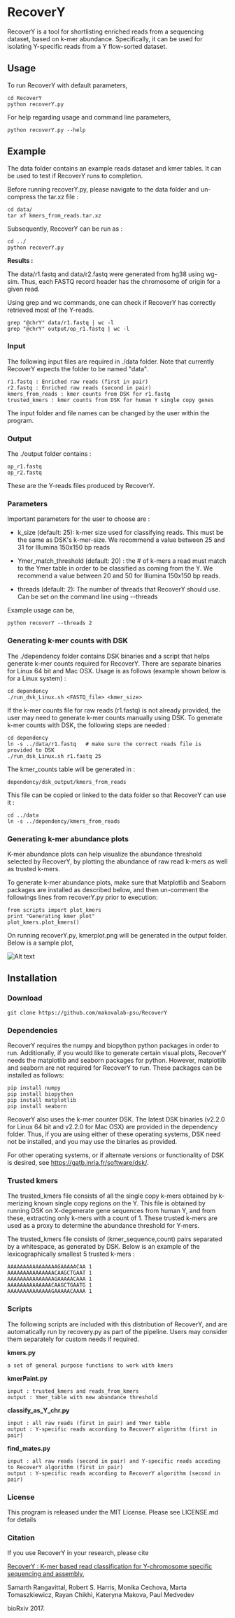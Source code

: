 # RecoverY

RecoverY is a tool for shortlisting enriched reads from a sequencing dataset, based on k-mer abundance. Specifically, it can be used for isolating Y-specific reads from a Y flow-sorted dataset.

## Usage 

To run RecoverY with default parameters, 

	cd RecoverY
	python recoverY.py

For help regarding usage and command line parameters, 

   	python recoverY.py --help 


## Example

The data folder contains an example reads dataset and kmer tables. 
It can be used to test if RecoverY runs to completion. 

Before running recoverY.py, please navigate to the data folder and un-compress the tar.xz file : 

	cd data/
	tar xf kmers_from_reads.tar.xz

Subsequently, RecoverY can be run as : 

	cd ../
	python recoverY.py
	
**Results :**

The data/r1.fastq and data/r2.fastq were generated from hg38 using wg-sim.
Thus, each FASTQ record header has the chromosome of origin for a given read. 

Using grep and wc commands, one can check if RecoverY has correctly retrieved most of the Y-reads. 

	grep "@chrY" data/r1.fastq | wc -l
	grep "@chrY" output/op_r1.fastq | wc -l
	
	
### Input

The following input files are required in ./data folder. 
Note that currently RecoverY expects the folder to be named "data".
    		
	r1.fastq : Enriched raw reads (first in pair) 
	r2.fastq : Enriched raw reads (second in pair) 
	kmers_from_reads : kmer counts from DSK for r1.fastq
	trusted_kmers : kmer counts from DSK for human Y single copy genes

The input folder and file names can be changed by the user within the program. 


### Output 

The ./output folder contains :

 	op_r1.fastq
	op_r2.fastq

These are the Y-reads files produced by RecoverY.  


### Parameters
Important parameters for the user to choose are : 

- k\_size (default: 25): k-mer size used for classifying reads. This must be the same as DSK's k-mer-size. We recommend a value between 25 and 31 for Illumina 150x150 bp reads
	
- Ymer\_match\_threshold (default: 20) : the # of k-mers a read must match to the Ymer table in order to be classified as coming from the Y. We recommend a value between 20 and 50 for Illumina 150x150 bp reads.
	
- threads (default: 2): The number of threads that RecoverY should use. Can be set on the command line using --threads <THREADS>


Example usage can be, 

	python recoverY --threads 2
	

### Generating k-mer counts with DSK

The ./dependency folder contains DSK binaries and a script that helps generate k-mer counts required for RecoverY. There are separate binaries for Linux 64 bit and Mac OSX. Usage is as follows (example shown below is for a Linux system) :

    cd dependency
    ./run_dsk_Linux.sh <FASTQ_file> <kmer_size>


If the k-mer counts file for raw reads (r1.fastq) is not already provided, the user may need to generate k-mer counts manually using DSK. To generate k-mer counts with DSK, the following steps are needed : 

    cd dependency 
    ln -s ../data/r1.fastq   # make sure the correct reads file is provided to DSK
    ./run_dsk_Linux.sh r1.fastq 25  


The kmer\_counts table will be generated in :

    dependency/dsk_output/kmers_from_reads


This file can be copied or linked to the data folder so that RecoverY can use it : 

    cd ../data
    ln -s ../dependency/kmers_from_reads 




### Generating k-mer abundance plots 

K-mer abundance plots can help visualize the abundance threshold selected by RecoverY, by plotting the abundance of raw read k-mers as well as trusted k-mers. 

To generate k-mer abundance plots, make sure that Matplotlib and Seaborn packages are installed as described below, and then un-comment the followings lines from recoverY.py prior to execution:

	from scripts import plot_kmers
	print "Generating kmer plot"
	plot_kmers.plot_kmers()


On running recoverY.py, kmerplot.png will be generated in the output folder. Below is a sample plot, 

![Alt text](/img/kmerplot.png?raw=true "K-mer plot generated by RecoverY")


## Installation 

### Download

	git clone https://github.com/makovalab-psu/RecoverY
	

### Dependencies 

RecoverY requires the numpy and biopython python packages in order to run.
Additionally, if you would like to generate certain visual plots, RecoverY needs the matplotlib and seaborn packages for python.
However, matplotlib and seaborn are not required for RecoverY to run. These packages can be installed as follows:

    pip install numpy
    pip install biopython
    pip install matplotlib
    pip install seaborn

RecoverY also uses the k-mer counter DSK. The latest DSK binaries (v2.2.0 for Linux 64 bit and v2.2.0 for Mac OSX) are provided in the dependency folder. Thus, if you are using either of these operating systems, DSK need not be installed, and you may use the binaries as provided.  

For other operating systems, or if alternate versions or functionality of DSK is desired, see https://gatb.inria.fr/software/dsk/.



### Trusted kmers 

The trusted_kmers file consists of all the single copy k-mers obtained by k-merizing known single copy regions on the Y. This file is obtained by running DSK on X-degenerate gene sequences from human Y, and from these, extracting only k-mers with a count of 1. These trusted k-mers are used as a proxy to determine the abundance threshold for Y-mers. 

The trusted_kmers file consists of (kmer_sequence,count) pairs separated by a whitespace, as generated by DSK. Below is an example of the lexicographically smallest 5 trusted k-mers :
	
	AAAAAAAAAAAAAAAAGAAAAACAA 1
	AAAAAAAAAAAAAAACAAGCTGAAT 1
	AAAAAAAAAAAAAAAGAAAAACAAA 1
	AAAAAAAAAAAAAACAAGCTGAATG 1
	AAAAAAAAAAAAAAGAAAAACAAAA 1
	


### Scripts 

The following scripts are included with this distribution of RecoverY, and are automatically run by recovery.py as part of the pipeline. Users may consider them separately for custom needs if required. 

	
**kmers.py** 
	
	a set of general purpose functions to work with kmers

**kmerPaint.py**
	
	input : trusted_kmers and reads_from_kmers 
	output : Ymer_table with new abundance threshold

**classify_as_Y_chr.py**
	
	input : all raw reads (first in pair) and Ymer table
	output : Y-specific reads according to RecoverY algorithm (first in pair)

**find_mates.py** 

	input : all raw reads (second in pair) and Y-specific reads accoding to RecoverY algorithm (first in pair)
	output : Y-specific reads according to RecoverY algorithm (second in pair)
	
	

### License
This program is released under the MIT License. Please see LICENSE.md for details


### Citation
If you use RecoverY in your research, please cite 

[RecoverY : K-mer based read classification for Y-chromosome specific sequencing and assembly](https://doi.org/10.1101/148114), 

Samarth Rangavittal, Robert S. Harris, Monika Cechova, Marta Tomaszkiewicz, Rayan Chikhi, Kateryna Makova, Paul Medvedev

bioRxiv 2017.
